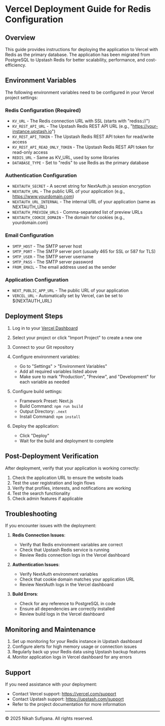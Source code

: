 # Vercel Deployment Guide for Redis Configuration

## Overview

This guide provides instructions for deploying the application to Vercel with Redis as the primary database. The application has been migrated from PostgreSQL to Upstash Redis for better scalability, performance, and cost-efficiency.

## Environment Variables

The following environment variables need to be configured in your Vercel project settings:

### Redis Configuration (Required)
- `KV_URL` - The Redis connection URL with SSL (starts with "rediss://")
- `KV_REST_API_URL` - The Upstash Redis REST API URL (e.g., "https://your-instance.upstash.io")
- `KV_REST_API_TOKEN` - The Upstash Redis REST API token for read/write access
- `KV_REST_API_READ_ONLY_TOKEN` - The Upstash Redis REST API token for read-only access
- `REDIS_URL` - Same as KV_URL, used by some libraries
- `DATABASE_TYPE` - Set to "redis" to use Redis as the primary database

### Authentication Configuration
- `NEXTAUTH_SECRET` - A secret string for NextAuth.js session encryption
- `NEXTAUTH_URL` - The public URL of your application (e.g., https://www.yourdomain.com)
- `NEXTAUTH_URL_INTERNAL` - The internal URL of your application (same as NEXTAUTH_URL)
- `NEXTAUTH_PREVIEW_URLS` - Comma-separated list of preview URLs
- `NEXTAUTH_COOKIE_DOMAIN` - The domain for cookies (e.g., yourdomain.com)

### Email Configuration
- `SMTP_HOST` - The SMTP server host
- `SMTP_PORT` - The SMTP server port (usually 465 for SSL or 587 for TLS)
- `SMTP_USER` - The SMTP server username
- `SMTP_PASS` - The SMTP server password
- `FROM_EMAIL` - The email address used as the sender

### Application Configuration
- `NEXT_PUBLIC_APP_URL` - The public URL of your application
- `VERCEL_URL` - Automatically set by Vercel, can be set to ${NEXTAUTH_URL}

## Deployment Steps

1. Log in to your [Vercel Dashboard](https://vercel.com/dashboard)

2. Select your project or click "Import Project" to create a new one

3. Connect to your Git repository

4. Configure environment variables:
   - Go to "Settings" > "Environment Variables"
   - Add all required variables listed above
   - Make sure to mark "Production", "Preview", and "Development" for each variable as needed

5. Configure build settings:
   - Framework Preset: Next.js
   - Build Command: `npm run build`
   - Output Directory: `.next`
   - Install Command: `npm install`

6. Deploy the application:
   - Click "Deploy"
   - Wait for the build and deployment to complete

## Post-Deployment Verification

After deployment, verify that your application is working correctly:

1. Check the application URL to ensure the website loads
2. Test the user registration and login flows
3. Verify that profiles, interests, and notifications are working
4. Test the search functionality
5. Check admin features if applicable

## Troubleshooting

If you encounter issues with the deployment:

1. **Redis Connection Issues**:
   - Verify that Redis environment variables are correct
   - Check that Upstash Redis service is running
   - Review Redis connection logs in the Vercel dashboard

2. **Authentication Issues**:
   - Verify NextAuth environment variables
   - Check that cookie domain matches your application URL
   - Review NextAuth logs in the Vercel dashboard

3. **Build Errors**:
   - Check for any reference to PostgreSQL in code
   - Ensure all dependencies are correctly installed
   - Review build logs in the Vercel dashboard

## Monitoring and Maintenance

1. Set up monitoring for your Redis instance in Upstash dashboard
2. Configure alerts for high memory usage or connection issues
3. Regularly back up your Redis data using Upstash backup features
4. Monitor application logs in Vercel dashboard for any errors

## Support

If you need assistance with your deployment:
- Contact Vercel support: https://vercel.com/support
- Contact Upstash support: https://upstash.com/support
- Refer to the project documentation for more information

---

© 2025 Nikah Sufiyana. All rights reserved.
